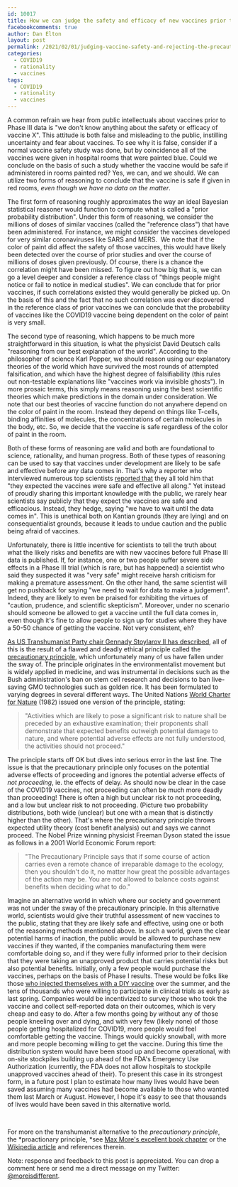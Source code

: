 ```yaml
---
id: 10017
title: How we can judge the safety and efficacy of new vaccines prior to Phase III data and why we must
facebookcomments: true
author: Dan Elton
layout: post
permalink: /2021/02/01/judging-vaccine-safety-and-rejecting-the-precautionary-principle
categories:
  - COVID19
  - rationality
  - vaccines
tags:
  - COVID19
  - rationality
  - vaccines
---
```


A common refrain we hear from public intellectuals about vaccines prior to Phase III data is "we don't know anything about the safety or efficacy of vaccine X". This attitude is both false and misleading to the public, instilling uncertainty and fear about vaccines. To see why it is false, consider if a normal vaccine safety study was done, but by coincidence all of the vaccines were given in hospital rooms that were painted blue. Could we conclude on the basis of such a study whether the vaccine would be safe if administered in rooms painted red? Yes, we can, and we should. We can utilize two forms of reasoning to conclude that the vaccine is safe if given in red rooms, *even though we have no data on the matter*.

The first form of reasoning roughly approximates the way an ideal Bayesian statistical reasoner would function to compute what is called a "prior probability distribution". Under this form of reasoning, we consider the millions of doses of similar vaccines (called the "reference class") that have been administered. For instance, we might consider the vaccines developed for very similar coronaviruses like SARS and MERS.  We note that if the color of paint did affect the safety of those vaccines, this would have likely been detected over the course of prior studies and over the course of millions of doses given previously. Of course, there is a chance the correlation might have been missed. To figure out how big that is, we can go a level deeper and consider a reference class of "things people might notice or fail to notice in medical studies". We can conclude that for prior vaccines, if such correlations existed they would generally be picked up. On the basis of this and the fact that no such correlation was ever discovered in the reference class of prior vaccines we can conclude that the probability of vaccines like the COVID19 vaccine being dependent on the color of paint is very small. 

The second type of reasoning, which happens to be much more straightforward in this situation, is what the physicist David Deutsch calls "reasoning from our best explanation of the world". According to the philosopher of science Karl Popper, we should reason using our explanatory theories of the world which have survived the most rounds of attempted falsification, and which have the highest degree of falsifiability (this rules out non-testable explanations like "vaccines work via invisible ghosts"). In more prosaic terms, this simply means reasoning using the best scientific theories which make predictions in the domain under consideration. We note that our best theories of vaccine function do not anywhere depend on the color of paint in the room. Instead they depend on things like T-cells, binding affinities of molecules, the concentrations of certain molecules in the body, etc. So, we decide that the vaccine is safe regardless of the color of paint in the room. 

Both of these forms of reasoning are valid and both are foundational to science, rationality, and human progress. Both of these types of reasoning can be used to say that vaccines under development are likely to be safe and effective before any data comes in. That's why a reporter who interviewed numerous top scientists [reported that](https://nymag.com/intelligencer/2020/12/moderna-covid-19-vaccine-design.html) they all told him that "they expected the vaccines were safe and effective all along." Yet instead of proudly sharing this important knowledge with the public, we rarely hear scientists say publicly that they expect the vaccines are safe and efficacious. Instead, they hedge, saying "we have to wait until the data comes in". This is unethical both on Kantian grounds (they are lying) and on consequentialist grounds, because it leads to undue caution and the public being afraid of vaccines. 

Unfortunately, there is little incentive for scientists to tell the truth about what the likely risks and benefits are with new vaccines before full Phase III data is published. If, for instance, one or two people suffer severe side effects in a Phase III trial (which is rare, but has happened) a scientist who said they suspected it was "very safe" might receive harsh criticism for making a premature assessment. On the other hand, the same scientist will get no pushback for saying "we need to wait for data to make a judgement". Indeed, they are likely to even be praised for exhibiting the virtues of "caution, prudence, and scientific skepticism". Moreover, under no scenario should someone be allowed to get a vaccine until the full data comes in, even though it's fine to allow people to sign up for studies where they have a 50-50 chance of getting the vaccine. Not very consistent, eh?

[As US Transhumanist Party chair Gennady Stoylarov II has described](https://transhumanist-party.org/2020/12/15/reject-precautionary-principle/), all of this is the result of a flawed and deadly ethical principle called the [precautionary principle](https://en.wikipedia.org/wiki/Precautionary_principle), which unfortunately many of us have fallen under the sway of. The principle originates in the environmentalist movement but is widely applied in medicine, and was instrumental in decisions such as the Bush administration's ban on stem cell research and decisions to ban live-saving GMO technologies such as golden rice. It has been formulated to varying degrees in several different ways. The United Nations [World Charter for Nature](https://sedac.ciesin.columbia.edu/entri/texts/world.charter.for.nature.1982.html) (1982) issued one version of the principle, stating: 

> "Activities which are likely to pose a significant risk to nature shall be preceded by an exhaustive examination; their proponents shall demonstrate that expected benefits outweigh potential damage to nature, and where potential adverse effects are not fully understood, the activities should not proceed."

The principle starts off OK but dives into serious error in the last line. The issue is that the precautionary principle only focuses on the potential adverse effects of proceeding and ignores the potential adverse effects of *not proceeding*, ie. the effects of delay. As should now be clear in the case of the COVID19 vaccines, not proceeding can often be much more deadly than proceeding! There is often a high but unclear risk to not proceeding, and a low but unclear risk to not proceeding. (Picture two probability distributions, both wide (unclear) but one with a mean that is distinctly higher than the other). That's where the precautionary principle throws expected utility theory (cost benefit analysis) out and says we cannot proceed. The Nobel Prize winning physicist Freeman Dyson stated the issue as follows in a 2001 World Economic Forum report:  

>"The Precautionary Principle says that if some course of action carries even a remote chance of irreparable damage to the ecology, then you shouldn't do it, no matter how great the possible advantages of the action may be. You are not allowed to balance costs against benefits when deciding what to do."

Imagine an alternative world in which where our society and government was not under the sway of the precautionary principle. In this alternative world, scientists would give their truthful assessment of new vaccines to the public, stating that they are likely safe and effective, using one or both of the reasoning methods mentioned above. In such a world, given the clear potential harms of inaction, the public would be allowed to purchase new vaccines if they wanted, if the companies manufacturing them were comfortable doing so, and if they were fully informed prior to their decision that they were taking an unapproved product that carries potential risks but also potential benefits. Initially, only a few people would purchase the vaccines, perhaps on the basis of Phase I results. These would be folks like those [who injected themselves with a DIY vaccine](https://www.technologyreview.com/2020/07/29/1005720/george-church-diy-coronavirus-vaccine/) over the summer, and the tens of thousands who were willing to participate in clinical trials as early as last spring. Companies would be incentivized to survey those who took the vaccine and collect self-reported data on their outcomes, which is very cheap and easy to do. After a few months going by without any of those people kneeling over and dying, and with very few (likely none) of those people getting hospitalized for COVID19, more people would feel comfortable getting the vaccine. Things would quickly snowball, with more and more people becoming willing to get the vaccine. During this time the distribution system would have been stood up and become operational, with on-site stockpiles building up ahead of the FDA's Emergency Use Authorization (currently, the FDA does not allow hospitals to stockpile unapproved vaccines ahead of their). To present this case in its strongest form, in a future post I plan to estimate how many lives would have been saved assuming many vaccines had become available to those who wanted them last March or August. However, I hope it's easy to see that thousands of lives would have been saved in this alternative world.  

<br>

For more on the transhumanist alternative to the *precautionary principle*, the *proactionary principle, *see [Max More's excellent book chapter](https://onlinelibrary.wiley.com/doi/abs/10.1002/9781118555927.ch26) or the [Wikipedia article](https://en.wikipedia.org/wiki/Proactionary_principle) and references therein.

Note: response and feedback to this post is appreciated. You can drop a comment here or send me a direct message on my Twitter: [@moreisdifferent](https://twitter.com/moreisdifferent).

